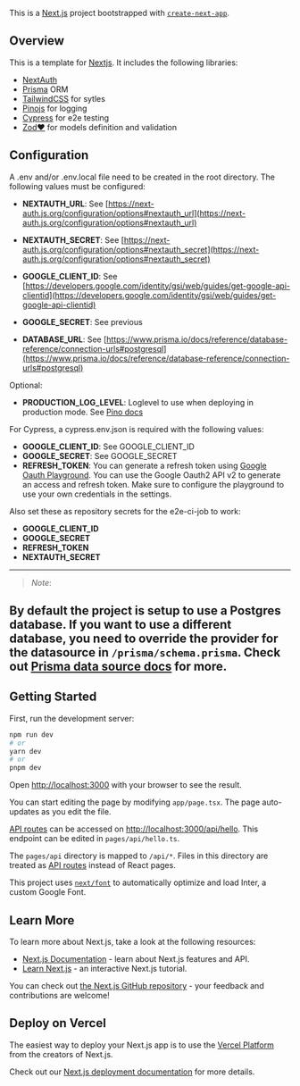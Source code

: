 This is a [Next.js](https://nextjs.org/) project bootstrapped with [`create-next-app`](https://github.com/vercel/next.js/tree/canary/packages/create-next-app).

## Overview

This is a template for [Nextjs](https://nextjs.org/). It includes the following libraries:

- [NextAuth](https://next-auth.js.org/)
- [Prisma](https://prisma.io/) ORM
- [TailwindCSS](https://tailwindcss.com/) for sytles
- [Pinojs](https://github.com/pinojs/pino) for logging
- [Cypress](https://www.cypress.io/) for e2e testing
- [Zod:heart:](https://zod.dev/) for models definition and validation

## Configuration

A .env and/or .env.local file need to be created in the root directory. The following values must be configured:

- **NEXTAUTH_URL**: See [https://next-auth.js.org/configuration/options#nextauth_url](https://next-auth.js.org/configuration/options#nextauth_url)
- **NEXTAUTH_SECRET**: See [https://next-auth.js.org/configuration/options#nextauth_secret](https://next-auth.js.org/configuration/options#nextauth_secret)

- **GOOGLE_CLIENT_ID**: See [https://developers.google.com/identity/gsi/web/guides/get-google-api-clientid](https://developers.google.com/identity/gsi/web/guides/get-google-api-clientid)
- **GOOGLE_SECRET**: See previous
- **DATABASE_URL**: See [https://www.prisma.io/docs/reference/database-reference/connection-urls#postgresql](https://www.prisma.io/docs/reference/database-reference/connection-urls#postgresql)

Optional:

- **PRODUCTION_LOG_LEVEL**: Loglevel to use when deploying in production mode. See [Pino docs](https://github.com/pinojs/pino/blob/master/docs/api.md#level-string)

For Cypress, a cypress.env.json is required with the following values:

- **GOOGLE_CLIENT_ID**: See GOOGLE_CLIENT_ID
- **GOOGLE_SECRET**: See GOOGLE_SECRET
- **REFRESH_TOKEN**: You can generate a refresh token using [Google Oauth Playground](https://developers.google.com/oauthplayground/). You can use the Google Oauth2 API v2 to generate an access and refresh token. Make sure to configure the playground to use your own credentials in the settings.

Also set these as repository secrets for the e2e-ci-job to work:

- **GOOGLE_CLIENT_ID**
- **GOOGLE_SECRET**
- **REFRESH_TOKEN**
- **NEXTAUTH_SECRET**

---

> _Note_:

## By default the project is setup to use a Postgres database. If you want to use a different database, you need to override the provider for the datasource in `/prisma/schema.prisma`. Check out [Prisma data source docs](https://www.prisma.io/docs/reference/api-reference/prisma-schema-reference#datasource) for more.

## Getting Started

First, run the development server:

```bash
npm run dev
# or
yarn dev
# or
pnpm dev
```

Open [http://localhost:3000](http://localhost:3000) with your browser to see the result.

You can start editing the page by modifying `app/page.tsx`. The page auto-updates as you edit the file.

[API routes](https://nextjs.org/docs/api-routes/introduction) can be accessed on [http://localhost:3000/api/hello](http://localhost:3000/api/hello). This endpoint can be edited in `pages/api/hello.ts`.

The `pages/api` directory is mapped to `/api/*`. Files in this directory are treated as [API routes](https://nextjs.org/docs/api-routes/introduction) instead of React pages.

This project uses [`next/font`](https://nextjs.org/docs/basic-features/font-optimization) to automatically optimize and load Inter, a custom Google Font.

## Learn More

To learn more about Next.js, take a look at the following resources:

- [Next.js Documentation](https://nextjs.org/docs) - learn about Next.js features and API.
- [Learn Next.js](https://nextjs.org/learn) - an interactive Next.js tutorial.

You can check out [the Next.js GitHub repository](https://github.com/vercel/next.js/) - your feedback and contributions are welcome!

## Deploy on Vercel

The easiest way to deploy your Next.js app is to use the [Vercel Platform](https://vercel.com/new?utm_medium=default-template&filter=next.js&utm_source=create-next-app&utm_campaign=create-next-app-readme) from the creators of Next.js.

Check out our [Next.js deployment documentation](https://nextjs.org/docs/deployment) for more details.
